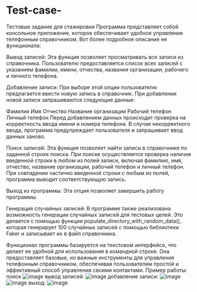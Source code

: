 # Test-case-
Тестовые задание для стажировки
Программа представляет собой консольное приложение, которое обеспечивает удобное управление телефонным справочником. Вот более подробное описание ее функционала:

Вывод записей:
Эта функция позволяет просматривать все записи из справочника. Пользователю предоставляется список всех записей с указанием фамилии, имени, отчества, названия организации, рабочего и личного телефона.

Добавление записи:
При выборе этой опции пользователю предлагается ввести новую запись в справочник. При добавлении новой записи запрашиваются следующие данные:

Фамилия
Имя
Отчество
Название организации
Рабочий телефон
Личный телефон
Перед добавлением данных происходит проверка на корректность ввода имени и номера телефона. В случае некорректного ввода, программа предупреждает пользователя и запрашивает ввод данных заново.

Поиск записей:
Эта функция позволяет найти записи в справочнике по заданной строке поиска. При поиске осуществляется проверка наличия введенной строки в любом из полей записи, включая фамилию, имя, отчество, название организации, рабочий телефон и личный телефон. При совпадении частично введенной строки с любым из полей, программа выводит соответствующую запись.

Выход из программы:
Эта опция позволяет завершить работу программы.

Генерация случайных записей:
В программе также реализована возможность генерации случайных записей для тестовых целей. Это делается с помощью функции populate_directory_with_random_data(), которая генерирует 100 случайных записей с помощью библиотеки Faker и записывает их в файл справочника.

Функционал программы базируется на текстовом интерфейсе, что делает ее удобной для использования в командной строке. Она предоставляет базовые, но важные инструменты для управления телефонным справочником, обеспечивая пользователям простой и эффективный способ управления своими контактами.
Пример работы: поиск ![image](https://github.com/muitiiifruckt/Test-case-/assets/101716836/b0545ab7-1f40-4fb7-83aa-92385df6ce17)
вывод записей: ![image](https://github.com/muitiiifruckt/Test-case-/assets/101716836/52f9f54b-e0f4-4e94-8e72-64e3f43e1fd5)
добавление записи: ![image](https://github.com/muitiiifruckt/Test-case-/assets/101716836/c80a16ab-828e-423c-ba70-cdc659d87687)
![image](https://github.com/muitiiifruckt/Test-case-/assets/101716836/57145bb8-edfc-43fd-9ced-0c35bb5a04a2)
выход: ![image](https://github.com/muitiiifruckt/Test-case-/assets/101716836/6d84fb53-d150-4bb1-8cbe-2d7a7108aa91)
 


